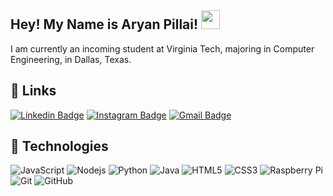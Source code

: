 ## Hey! My Name is Aryan Pillai! <img src="https://raw.githubusercontent.com/aemmadi/aemmadi/master/wave.gif" width="30">

I am currently an incoming student at Virginia Tech, majoring in Computer Engineering, in Dallas, Texas.

## 🔗  Links

[![Linkedin Badge](https://img.shields.io/badge/-apillai2701-blue?style=flat-square&logo=Linkedin&logoColor=white&link=https://www.linkedin.com/in/apillai2701/)](https://www.linkedin.com/in/apillai2701/)
[![Instagram Badge](https://img.shields.io/badge/-apillai2701-purple?style=flat-square&logo=instagram&logoColor=white&link=https://www.instagram.com/apillai2701//)](https://www.instagram.com/apillai2701/)
[![Gmail Badge](https://img.shields.io/badge/-aryanpillai2701@gmail.com-c14438?style=flat-square&logo=Gmail&logoColor=white&link=mailto:aryanpillai2701@gmail.com)](mailto:aryanpillai2701@gmail.com)

## 🤖  Technologies

![JavaScript](https://img.shields.io/badge/-JavaScript-black?style=flat-square&logo=javascript)
![Nodejs](https://img.shields.io/badge/-Nodejs-black?style=flat-square&logo=Node.js)
![Python](https://img.shields.io/badge/-Python-black?style=flat-square&logo=Python)
![Java](https://img.shields.io/badge/-java-E34A86?style=flat-square&logo=java)
![HTML5](https://img.shields.io/badge/-HTML5-E34F26?style=flat-square&logo=html5&logoColor=white)
![CSS3](https://img.shields.io/badge/-CSS3-1572B6?style=flat-square&logo=css3)
![Raspberry Pi](https://img.shields.io/badge/-Raspberry%20Pi-C51A4A?style=flat-square&logo=Raspberry-Pi)
![Git](https://img.shields.io/badge/-Git-black?style=flat-square&logo=git)
![GitHub](https://img.shields.io/badge/-GitHub-181717?style=flat-square&logo=github)
